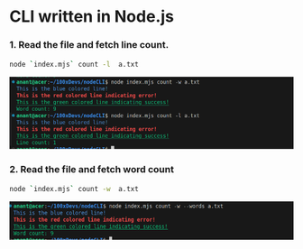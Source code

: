 # CLI written in Node.js

### 1. Read the file and fetch line count.

```bash
node `index.mjs` count -l  a.txt
```
![Alt Text](test2.png)

### 2. Read the file and fetch word count 

```bash
node `index.mjs` count -w  a.txt

```
![Alt Text](test1.png)